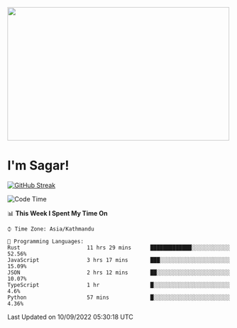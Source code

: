 
<img src="https://media.giphy.com/media/3ornk57KwDXf81rjWM/giphy.gif" width="500" height="300" frameBorder="0" class="giphy-embed" allowFullScreen></img>

#   I'm Sagar!
[![GitHub Streak](https://github-readme-streak-stats.herokuapp.com/?user=sgr2848)](https://git.io/streak-stats)
<!--START_SECTION:waka-->
![Code Time](http://img.shields.io/badge/Code%20Time-2%2C804%20hrs%2054%20mins-blue)

📊 **This Week I Spent My Time On** 

```text
⌚︎ Time Zone: Asia/Kathmandu

💬 Programming Languages: 
Rust                     11 hrs 29 mins      █████████████░░░░░░░░░░░░   52.56% 
JavaScript               3 hrs 17 mins       ███░░░░░░░░░░░░░░░░░░░░░░   15.09% 
JSON                     2 hrs 12 mins       ██░░░░░░░░░░░░░░░░░░░░░░░   10.07% 
TypeScript               1 hr                █░░░░░░░░░░░░░░░░░░░░░░░░   4.6% 
Python                   57 mins             █░░░░░░░░░░░░░░░░░░░░░░░░   4.36%

```


 Last Updated on 10/09/2022 05:30:18 UTC
<!--END_SECTION:waka-->
